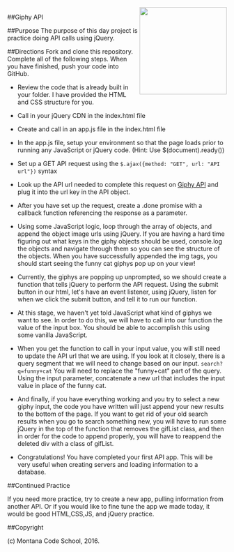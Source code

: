 <img src="http://montanacodeschool.com/wp-content/uploads/2015/06/MCS_LOGO_v1.png" width="200" align="right"/>

##Giphy API

##Purpose
The purpose of this day project is practice doing API calls using jQuery.

##Directions
Fork and clone this repository. Complete all of the following steps. When you have finished, push your code into GitHub.

* Review the code that is already built in your folder. I have provided the HTML and CSS structure for you.

* Call in your jQuery CDN in the index.html file

* Create and call in an app.js file in the index.html file

* In the app.js file, setup your environment so that the page loads prior to running any JavaScript or jQuery code. (Hint: Use $(document).ready())

* Set up a GET API request using the ```$.ajax({method: "GET", url: "API url"})``` syntax

* Look up the API url needed to complete this request on [Giphy API](https://api.giphy.com/) and plug it into the url key in the API object.

* After you have set up the request, create a .done promise with a callback function referencing the response as a parameter.

* Using some JavaScript logic, loop through the array of objects, and append the object image urls using jQuery. If you are having a hard time figuring out what keys in the giphy objects should be used, console.log the objects and navigate through them so you can see the structure of the objects. When you have successfully appended the img tags, you should start seeing the funny cat giphys pop up on your view!

* Currently, the giphys are popping up unprompted, so we should create a function that tells jQuery to perform the API request. Using the submit button in our html, let's have an event listener, using jQuery, listen for when we click the submit button, and tell it to run our function.

* At this stage, we haven't yet told JavaScript what kind of giphys we want to see. In order to do this, we will have to call into our function the value of the input box. You should be able to accomplish this using some vanilla JavaScript.

* When you get the function to call in your input value, you will still need to update the API url that we are using. If you look at it closely, there is a query segment that we will need to change based on our input. ```search?q=funny+cat``` You will need to replace the "funny+cat" part of the query. Using the input parameter, concatenate a new url that includes the input value in place of the funny cat.

* And finally, if you have everything working and you try to select a new giphy input, the code you have written will just append your new results to the bottom of the page. If you want to get rid of your old search results when you go to search something new, you will have to run some jQuery in the top of the function that removes the gifList class, and then in order for the code to append properly, you will have to reappend the deleted div with a class of gifList.

* Congratulations! You have completed your first API app. This will be very useful when creating servers and loading information to a database.

##Continued Practice

If you need more practice, try to create a new app, pulling information from another API. Or if you would like to fine tune the app we made today, it would be good HTML,CSS,JS, and jQuery practice.


##Copyright

(c) Montana Code School, 2016.
